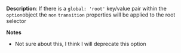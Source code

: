 __Description__: If there is a `global: 'root'` key/value pair within the `option`object the `non` `transition` properties will be applied to the root selector

__Notes__

+ Not sure about this, I think I will deprecate this option